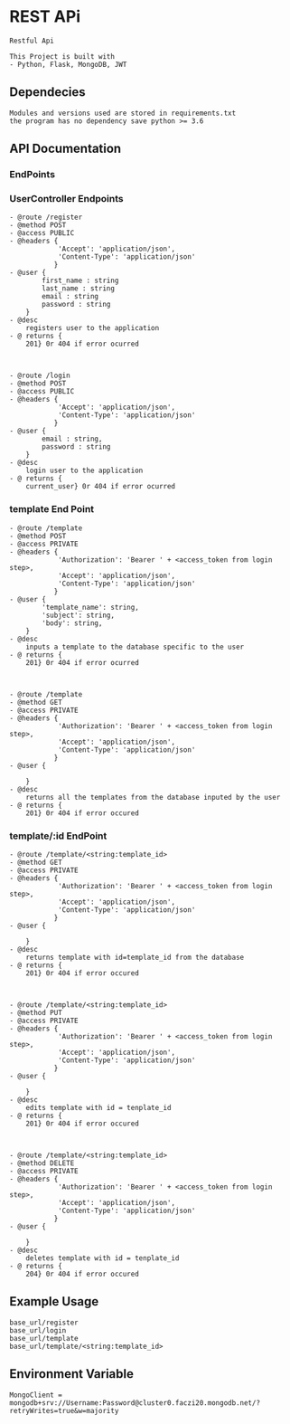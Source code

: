 # REST APi
    Restful Api

    This Project is built with
    - Python, Flask, MongoDB, JWT

## Dependecies
    Modules and versions used are stored in requirements.txt
    the program has no dependency save python >= 3.6



## API Documentation
### EndPoints
### UserController Endpoints
    - @route /register
    - @method POST
    - @access PUBLIC
    - @headers {
                'Accept': 'application/json',
                'Content-Type': 'application/json' 
               }
    - @user {
            first_name : string
            last_name : string
            email : string
            password : string
        }
    - @desc 
        registers user to the application
    - @ returns {
        201} 0r 404 if error ocurred
    
    

    - @route /login
    - @method POST
    - @access PUBLIC
    - @headers {
                'Accept': 'application/json',
                'Content-Type': 'application/json' 
               }
    - @user {
            email : string,
            password : string
        }
    - @desc 
        login user to the application
    - @ returns {
        current_user} 0r 404 if error ocurred
    

### template End Point
    - @route /template
    - @method POST
    - @access PRIVATE
    - @headers {
                'Authorization': 'Bearer ' + <access_token from login step>,
                'Accept': 'application/json',
                'Content-Type': 'application/json'
               }
    - @user {
            'template_name': string,
            'subject': string,
            'body': string,
        }
    - @desc 
        inputs a template to the database specific to the user
    - @ returns {
        201} 0r 404 if error ocurred
    


    - @route /template
    - @method GET
    - @access PRIVATE
    - @headers {
                'Authorization': 'Bearer ' + <access_token from login step>,
                'Accept': 'application/json',
                'Content-Type': 'application/json'
               }
    - @user {
           
        }
    - @desc 
        returns all the templates from the database inputed by the user
    - @ returns {
        201} 0r 404 if error occured
    

### template/:id EndPoint
    - @route /template/<string:template_id>
    - @method GET
    - @access PRIVATE
    - @headers {
                'Authorization': 'Bearer ' + <access_token from login step>,
                'Accept': 'application/json',
                'Content-Type': 'application/json'
               }
    - @user {
           
        }
    - @desc 
        returns template with id=template_id from the database
    - @ returns {
        201} 0r 404 if error occured
    


    - @route /template/<string:template_id>
    - @method PUT
    - @access PRIVATE
    - @headers {
                'Authorization': 'Bearer ' + <access_token from login step>,
                'Accept': 'application/json',
                'Content-Type': 'application/json'
               }
    - @user {
           
        }
    - @desc 
        edits template with id = tenplate_id
    - @ returns {
        201} 0r 404 if error occured
    


    - @route /template/<string:template_id>
    - @method DELETE
    - @access PRIVATE
    - @headers {
                'Authorization': 'Bearer ' + <access_token from login step>,
                'Accept': 'application/json',
                'Content-Type': 'application/json'
               }
    - @user {
           
        }
    - @desc 
        deletes template with id = tenplate_id
    - @ returns {
        204} 0r 404 if error occured



## Example Usage
    base_url/register
    base_url/login
    base_url/template
    base_url/template/<string:template_id>


## Environment Variable
    MongoClient = mongodb+srv://Username:Password@cluster0.faczi20.mongodb.net/?retryWrites=true&w=majority





